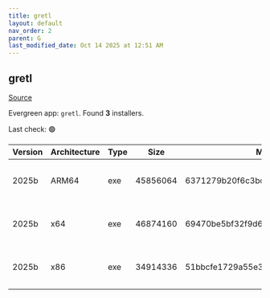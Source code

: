 ```yaml
---
title: gretl
layout: default
nav_order: 2
parent: G
last_modified_date: Oct 14 2025 at 12:51 AM
---
```


## gretl

[Source](http://gretl.sourceforge.net/)

Evergreen app: `gretl`. Found **3** installers.

Last check: 🟢

| Version | Architecture | Type | Size     | Md5                              | FileName              | URI                                                                                                                                                                                          |
| ------- | ------------ | ---- | -------- | -------------------------------- | --------------------- | -------------------------------------------------------------------------------------------------------------------------------------------------------------------------------------------- |
| 2025b   | ARM64        | exe  | 45856064 | 6371279b20f6c3bc459600707fc688cd | gretl-2025b-arm64.exe | [https://ixpeering.dl.sourceforge.net/project/gretl/gretl/2025b/gretl-2025b-arm64.exe?viasf=1](https://ixpeering.dl.sourceforge.net/project/gretl/gretl/2025b/gretl-2025b-arm64.exe?viasf=1) |
| 2025b   | x64          | exe  | 46874160 | 69470be5bf32f9d6d61632d3de835b21 | gretl-2025b-64.exe    | [https://ixpeering.dl.sourceforge.net/project/gretl/gretl/2025b/gretl-2025b-64.exe?viasf=1](https://ixpeering.dl.sourceforge.net/project/gretl/gretl/2025b/gretl-2025b-64.exe?viasf=1)       |
| 2025b   | x86          | exe  | 34914336 | 51bbcfe1729a55e3d2aa7d42ec865008 | gretl-2025b-32.exe    | [https://ixpeering.dl.sourceforge.net/project/gretl/gretl/2025b/gretl-2025b-32.exe?viasf=1](https://ixpeering.dl.sourceforge.net/project/gretl/gretl/2025b/gretl-2025b-32.exe?viasf=1)       |
